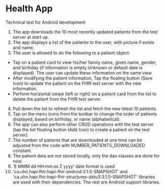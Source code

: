 # Health App
Technical test for Android development

1. The app downloads the 10 most recently updated patients from the test server at start up.
2. The app displays a list of the patients to the user, with picture if exists and name. 
3. The user is allowed to do the following to a patient object:
  * Tap on a patient card to view his/her family name, given name, gender, and birthday (if information is empty Unknown or default date is displayed). The user can update these information on the same view
  * After modifying the patient information, Tap the floating button (Save Icon) to update the patient on the FHIR test server with the new information. 
  * Perform horizontal swipe (left or right) on a patient card from the list to delete the patient from the FHIR test server.
4. Pull down the list to refresh the list and fetch the new latest 10 patients. 
5. Tap on the menu icons from the toolbar to change the order of patients displayed, based on birthday, or name (alphabetical).
6. The app can also perform other CRUD operations with the test server (tap the list floating button (Add Icon) to create a patient on the test server).
7. The number of patients that are downloaded at one time can be adjusted from the code with NUMBER_PATIENTS_DOWNLOADED constant.
8. The patient data are not stored locally, only the dao classes are done for now.
9. 'E MMM dd HH:mm:ss Z yyyy' date format is used
10. 'ca.uhn.hapi.fhir:hapi-fhir-android:3.1.0-SNAPSHOT' and 'ca.uhn.hapi.fhir:hapi-fhir-structures-dstu3:3.1.0-SNAPSHOT' libraries are used with their dependencies. The rest are Android support libraries.
